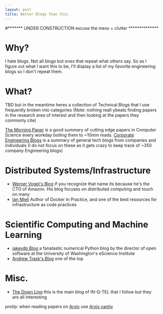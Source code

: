 ```yaml
---
layout: post
title: Better Blogs than this
---
```



#******* UNDER CONSTRUCTION  excuse the mess + clutter **************

# Why?
I hate blogs. Not all blogs but ones that repeat what others say. So as I figure out what I want this to be, I'll display a list of my favorite engineering blogs so I don't repeat them.

# What?
TBD but in the meantime heres a collection of Technical Blogs that I use frequently broken into categories (Note: nothing reall ybeats finding papers in the research area of interest and then looking at the papers they commonly cite) 

[The Morning Paper](https://blog.acolyer.org/) is a good summary of cutting edge papers in Computer Science every workday boiling them to ~10min reads. 
[Corporate Engineering Blogs](https://github.com/kilimchoi/engineering-blogs) is a summary of general tech blogs from companies and individuals (I do not focus on these as it gets crazy to keep track of ~350 company Engineering blogs)

# Distributed Systems/Infrastructure
- [Werner Vogel's Blog](https://www.allthingsdistributed.com/) if you recognize that name its because he's the CTO of Amazon. His blog focuses on distributed computing and touch on many 
- [Ian Miell](https://zwischenzugs.com/) Author of Docker In Practice, and one of the best resources for infrastructure as code practices


# Scientific Computing and Machine Learning
- [jakevdp Blog](https://jakevdp.github.io/) a fanatastic numerical Python blog by the director of open software at the University of Washington's eScience Institute
- [Andrew Trask's Blog](https://iamtrask.github.io/) one of the top

# Misc.
- [The Down Linq](https://medium.com/the-downlinq) this is the main blog of IN-Q-TEL that I follow but they are all interesting

protip: when reading papers on [Arxiv](www.arxiv.org) use [Arxiv vantiy](https://www.arxiv-vanity.com)